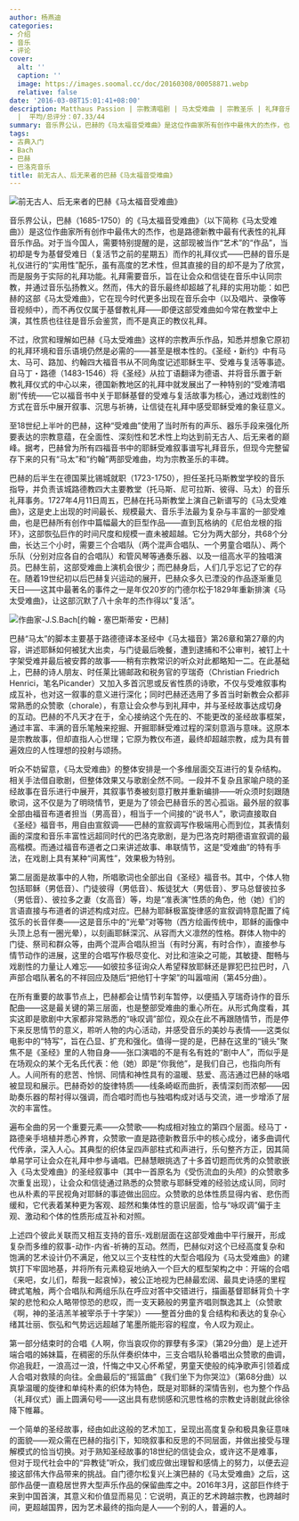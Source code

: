 ```yaml
---
author: 杨燕迪
categories:
- 介绍
- 音乐
- 评论
cover:
  alt: ''
  caption: ''
  image: https://images.soomal.cc/doc/20160308/00058871.webp
  relative: false
date: '2016-03-08T15:01:41+08:00'
description: Matthaus Passion | 宗教清唱剧 | 马太受难曲 | 宗教圣乐 | 礼拜音乐 | 源自：微信公众号：汇演 | 版权：转载
  |  平均/总评分：07.33/44
summary: 音乐界公认，巴赫的《马太福音受难曲》是这位作曲家所有创作中最伟大的杰作，也是路德新教中最有代表性的礼拜音乐作品。对于当今国人，需要特别提醒的是，这部现被当作“艺术”的“作品”，当初却是专为基督受难日而作的礼拜仪式……
tags:
- 古典入门
- Bach
- 巴赫
- 巴洛克音乐
title: 前无古人、后无来者的巴赫《马太福音受难曲》
---
```


![前无古人、后无来者的巴赫《马太福音受难曲》](https://images.soomal.cc/doc/20160308/00058871.webp)





音乐界公认，巴赫（1685-1750）的《马太福音受难曲》（以下简称《马太受难曲》）是这位作曲家所有创作中最伟大的杰作，也是路德新教中最有代表性的礼拜音乐作品。对于当今国人，需要特别提醒的是，这部现被当作“艺术”的“作品”，当初却是专为基督受难日（复活节之前的星期五）而作的礼拜仪式――巴赫的音乐是礼仪进行的“实用性”配乐，虽有高度的艺术性，但其直接的目的却不是为了欣赏，而是服务于实际的礼拜功能。礼拜需要音乐，旨在让会众和信徒在音乐中认同宗教，并通过音乐弘扬教义。然而，伟大的音乐最终却超越了礼拜的实用功能：如巴赫的这部《马太受难曲》，它在现今时代更多出现在音乐会中（以及唱片、录像等音视频中），而不再仅仅属于基督教礼拜――即便这部受难曲如今常在教堂中上演，其性质也往往是音乐会鉴赏，而不是真正的教仪礼拜。

不过，欣赏和理解如巴赫《马太受难曲》这样的宗教声乐作品，知悉并想象它原初的礼拜环境和音乐语境仍然是必需的――甚至是根本性的。《圣经・新约》中有马太、马可、路加、约翰四大福音书从不同角度记述耶稣生平、受难与复活等事迹。自马丁・路德（1483-1546）将《圣经》从拉丁语翻译为德语、并将音乐置于新教礼拜仪式的中心以来，德国新教地区的礼拜中就发展出了一种特别的“受难清唱剧”传统――它以福音书中关于耶稣基督的受难与复活故事为核心，通过戏剧性的方式在音乐中展开叙事、沉思与祈祷，让信徒在礼拜中感受耶稣受难的象征意义。

至18世纪上半叶的巴赫，这种“受难曲”使用了当时所有的声乐、器乐手段来强化所要表达的宗教意蕴，在全面性、深刻性和艺术性上均达到前无古人、后无来者的巅峰。据考，巴赫曾为所有四福音书中的耶稣受难叙事谱写礼拜音乐，但现今完整留存下来的只有“马太”和“约翰”两部受难曲，均为宗教圣乐的丰碑。

巴赫的后半生在德国莱比锡城就职（1723-1750），担任圣托马斯教堂学校的音乐指导，并负责该城路德教四大主要教堂（托马斯、尼可拉斯、彼得、马太）的音乐礼拜事务。1727年4月11日周五，巴赫在托马斯教堂上演自己新谱写的《马太受难曲》，这是史上出现的时间最长、规模最大、音乐手法最为复杂与丰富的一部受难曲，也是巴赫所有创作中篇幅最大的巨型作品――直到瓦格纳的《尼伯龙根的指环》，这部恢弘巨作的时间尺度和规模一直未被超越。它分为两大部分，共68个分曲，长达三个小时，需要三个合唱队（两个混声合唱队、一个男童合唱队）、两个乐队（分别对应各自的合唱队）和管风琴等通奏乐器、以及一组高水平的独唱演员。巴赫生前，这部受难曲上演机会很少；而巴赫身后，人们几乎忘记了它的存在。随着19世纪初以后巴赫复兴运动的展开，巴赫众多久已湮没的作品逐渐重见天日――这其中最著名的事件之一是年仅20岁的门德尔松于1829年重新排演《马太受难曲》，让这部沉默了八十余年的杰作得以“复活”。

![作曲家-J.S.Bach[约翰・塞巴斯蒂安・巴赫]](https://images.soomal.cc/doc/20140617/00043421.webp)





巴赫“马太”的脚本主要基于路德德译本圣经中《马太福音》第26章和第27章的内容，讲述耶稣如何被犹大出卖，与门徒最后晚餐，遭到逮捕和不公审判，被钉上十字架受难并最后被安葬的故事――稍有宗教常识的听众对此都略知一二。在此基础上，巴赫的诗人朋友、时任莱比锡邮政和税务官的亨瑞奇（Christian Friedrich Henrici，笔名Picander）又加入多首沉思或反省性质的诗歌，不仅与受难叙事构成互补，也对这一叙事的意义进行深化；同时巴赫还选用了多首当时新教会众都非常熟悉的众赞歌（chorale），有意让会众参与到礼拜中，并与圣经故事达成切身的互动。巴赫的不凡天才在于，全心接纳这个先在的、不能更改的圣经故事框架，通过丰富、丰满的音乐笔触来挖掘、开掘耶稣受难过程的深刻意涵与意味。这原本是宗教故事，但却直指人心世理；它原为教仪布道，最终却超越宗教，成为具有普遍效应的人性理想的投射与颂扬。

听众不妨留意，《马太受难曲》的整体安排是一个多维层面交互进行的复杂结构。相关手法借自歌剧，但整体效果又与歌剧全然不同。一段并不复杂且家喻户晓的圣经故事在音乐进行中展开，其叙事节奏被刻意打散并重新编排――听众须时刻跟随歌词，这不仅是为了明晓情节，更是为了领会巴赫音乐的苦心孤诣。最外层的叙事全部由福音布道者担当（男高音），相当于一个间接的“说书人”，歌词直接取自《圣经》福音书，用自由宣叙调――巴赫的宣叙调写作极端用心而到位，其表情刻画的深度和音乐丰富性远超同时代的巴洛克歌剧，是为巴洛克时期德语宣叙调的最高楷模。而通过福音布道者之口来讲述故事、串联情节，这是“受难曲”的特有手法，在戏剧上具有某种“间离性”，效果极为特别。

第二层面是故事中的人物，所唱歌词也全部出自《圣经》福音书。其中，个体人物包括耶稣（男低音）、门徒彼得（男低音）、叛徒犹大（男低音）、罗马总督彼拉多（男低音）、彼拉多之妻（女高音）等，均是“准表演”性质的角色，他（她）们的言语直接与布道者的讲述构成对应。巴赫为耶稣极富旋律感的宣叙调特意配置了纯弦乐的长音伴奏――这是音乐中的“光晕”对等物（西方绘画传统中，耶稣的画像中头顶上总有一圈光晕），以刻画耶稣深沉、从容而大义凛然的性格。群体人物中的门徒、祭司和群众等，由两个混声合唱队担当（有时分离，有时合作），直接参与情节动作的进展，这里的合唱写作极尽变化、对比和渲染之可能，其敏捷、酣畅与戏剧性的力量让人难忘――如彼拉多征询众人希望释放耶稣还是罪犯巴拉巴时，八声部合唱队著名的不祥回应及随后“把他钉十字架”的叫嚣喧闹（第45分曲）。

在所有重要的故事节点上，巴赫都会让情节刹车暂停，以便插入亨瑞奇诗作的音乐配曲――这是最关键的第三层面，也是整部受难曲的重心所在。从形式角度看，其实这即是歌剧中大家都非常熟悉的“咏叹调”部位，观众在此不再跟随情节，而是停下来反思情节的意义，聆听人物的内心活动，并感受音乐的美妙与表情――这类似电影中的“特写”，旨在凸显、扩充和强化。值得一提的是，巴赫在这里的“镜头”聚焦不是《圣经》里的人物自身――张口演唱的不是有名有姓的“剧中人”，而似乎是在场观众的某个无名氏代表：他（她）即是“你我他”，是我们自己，也指向所有人。人间所有的悲苦、怜悯、同情和神性具有的温暖、慈爱、高洁通过巴赫的咏唱被显现和展示。巴赫奇妙的旋律特质――线条崎岖而曲折，表情深刻而浓郁――因助奏乐器的帮衬得以强调，而合唱时而也与独唱构成对话与交流，进一步增添了层次的丰富性。

遍布全曲的另一个重要元素――众赞歌――构成相对独立的第四个层面。经马丁・路德亲手培植并悉心养育，众赞歌一直是路德新教音乐中的核心成分，诸多曲调代代传承，深入人心。其典型的织体呈四声部柱式和声进行，乐句整齐方正，因其简单易学可让会众在礼拜中参与诵唱。巴赫慧眼挑选了十多首切题而优秀的众赞歌嵌入《马太受难曲》的圣经叙事中（其中一首原名为《受伤流血的头颅》的众赞歌多次重复出现），让会众和信徒通过熟悉的众赞歌与耶稣受难的经验达成认同，同时也从朴素的平民视角对耶稣的事迹做出回应。众赞歌的总体性质显得内省、悲伤而缓和，它代表着某种更为客观、超然和集体性的意识层面，恰与“咏叹调”偏于主观、激动和个体的性质形成互补和对照。

上述四个彼此关联而又相互支持的音乐-戏剧层面在这部受难曲中平行展开，形成复杂而多维的叙事-动作-内省-祈祷的互动。然而，巴赫似对这个已经高度复杂和饱满的艺术设计仍不满足，他又以三个支柱性的大型合唱段为《马太受难曲》的建筑打下牢固地基，并将所有元素稳妥地纳入一个巨大的框型架构之中：开端的合唱《来吧，女儿们，帮我一起哀悼》，被公正地视为巴赫最宏阔、最具史诗感的里程碑式笔触，两个合唱队和两组乐队在呼应对答中交错进行，描画基督耶稣背负十字架的悲怆和众人略带惊恐的悲叹，而一支天籁般的男童齐唱则飘逸其上（众赞歌《啊，神的圣洁羔羊被宰杀于十字架》）――整首分曲的复合结构和表达的复杂心绪其壮丽、恢弘和气势远远超越了笔墨所能形容的程度，令人叹为观止。

第一部分结束时的合唱《人啊，你当哀叹你的罪孽有多深》（第29分曲）是上述开端合唱的姊妹篇，在稠密的乐队伴奏织体中，三支合唱队轮番唱出众赞歌的曲调，你追我赶，一浪高过一浪，忏悔之中又心怀希望，男童天使般的纯净歌声引领着成人合唱对救赎的向往。全曲最后的“摇篮曲”《我们坐下为你哭泣》（第68分曲）以真挚温暖的旋律和单纯朴素的织体为特色，既是对耶稣的深情告别，也为整个作品（礼拜仪式）画上圆满句号――这出具有悲悯感和沉思性格的宗教史诗剧就此徐徐降下帷幕。

一个简单的圣经故事，经由如此这般的艺术加工，呈现出高度复杂和极具象征意味的面貌――观众需在巴赫的指引下，知晓叙事和反思的不同层面，并做出接受与理解模式的恰当切换。对于熟知圣经故事的18世纪的信徒会众，或许这不是难事，但对于现代社会中的“异教徒”听众，我们或应做出理智和感情上的努力，以便去迎接这部伟大作品带来的挑战。自门德尔松复兴上演巴赫的《马太受难曲》之后，这部作品便一直稳居世界大型声乐作品的保留曲库之中。2016年3月，这部巨作终于来到中国首演，其意义和价值显而易见：它说明，真正的艺术跨越宗教，也跨越时间，更超越国界，因为艺术最终的指向是人――个别的人，普遍的人。